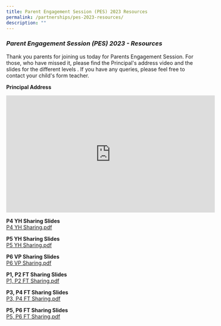```yaml
---
title: Parent Engagement Session (PES) 2023 Resources
permalink: /partnerships/pes-2023-resources/
description: ""
---
```

### _Parent Engagement Session (PES) 2023 - Resources_

Thank you parents for joining us today  for Parents Engagement Session. For those, who have missed it, please find the Principal's address video and the slides for the different levels . If you have any queries, please feel free to contact your child's form teacher.

**Principal Address**<br>
<iframe width="560" height="315" src="https://www.youtube.com/embed/L5w4KVZ083o" title="YouTube video player" frameborder="0" allow="accelerometer; autoplay; clipboard-write; encrypted-media; gyroscope; picture-in-picture; web-share" allowfullscreen></iframe>

**P4 YH Sharing Slides**<br>
[P4 YH Sharing.pdf](/files/P4%20YH%20Sharing_01.pdf)

**P5 YH Sharing Slides**<br>
[P5 YH Sharing.pdf](/files/P5%20YH%20Sharing_01.pdf)

**P6 VP Sharing Slides**<br>
[P6 VP Sharing.pdf](/files/P6%20VP%20Sharing%20(latest).pdf)

**P1, P2 FT Sharing Slides**<br>
[P1, P2 FT Sharing.pdf](/files/P1%20and%20P2%20FT%20Slides.pdf)

**P3, P4 FT Sharing Slides**<br>
[P3, P4 FT Sharing.pdf](/files/P3%20and%20P4%20FT%20Slides.pdf)

**P5, P6 FT Sharing Slides**<br>
[P5, P6 FT Sharing.pdf](/files/P5%20and%20P6%20FT%20Slides.pdf)
